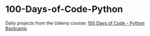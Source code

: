 # 100-Days-of-Code-Python

Daily projects from the Udemy course: [100 Days of Code - Python Bootcamp](https://www.udemy.com/course/100-days-of-code/)
